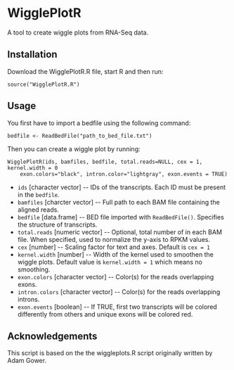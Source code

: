 WigglePlotR
===========
A tool to create wiggle plots from RNA-Seq data.

Installation
------------
Download the WigglePlotR.R file, start R and then run:
	
	source("WigglePlotR.R")
	
Usage
-----
You first have to import a bedfile using the following command:

	bedfile <- ReadBedFile("path_to_bed_file.txt")

Then you can create a wiggle plot by running:

	WigglePlotR(ids, bamfiles, bedfile, total.reads=NULL, cex = 1, kernel.width = 0
		exon.colors="black", intron.color="lightgray", exon.events = TRUE)

 * `ids` [character vector] -- IDs of the transcripts. Each ID must be present in the `bedfile`.
 * `bamfiles` [charcter vector] -- Full path to each BAM file containing the aligned reads.
 * `bedfile` [data.frame] -- BED file imported with `ReadBedFile()`. Specifies the structure of transcripts.
 * `total.reads` [numeric vector] -- Optional, total number of in each BAM file. When specified, used to normalize the y-axis to RPKM values.
 * `cex` [number] -- Scaling factor for text and axes. Default is `cex = 1`
 * `kernel.width` [number] -- Width of the kernel used to smoothen the wiggle plots. Default value is `kernel.width = 1` which means no smoothing.
 * `exon.colors` [character vector] -- Color(s) for the reads overlapping exons.
 * `intron.colors` [character vector] -- Color(s) for the reads overlapping introns.
 * `exon.events` [boolean] -- If TRUE, first two transcripts will be colored differently from others and unique exons will be colored red.

Acknowledgements
----------------
This script is based on the the wiggleplots.R script originally written by Adam Gower.

